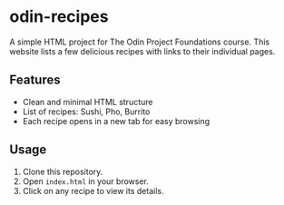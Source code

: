 # odin-recipes

A simple HTML project for The Odin Project Foundations course. This website lists a few delicious recipes with links to their individual pages.

## Features

- Clean and minimal HTML structure
- List of recipes: Sushi, Pho, Burrito
- Each recipe opens in a new tab for easy browsing

## Usage

1. Clone this repository.
2. Open `index.html` in your browser.
3. Click on any recipe to view its details.

